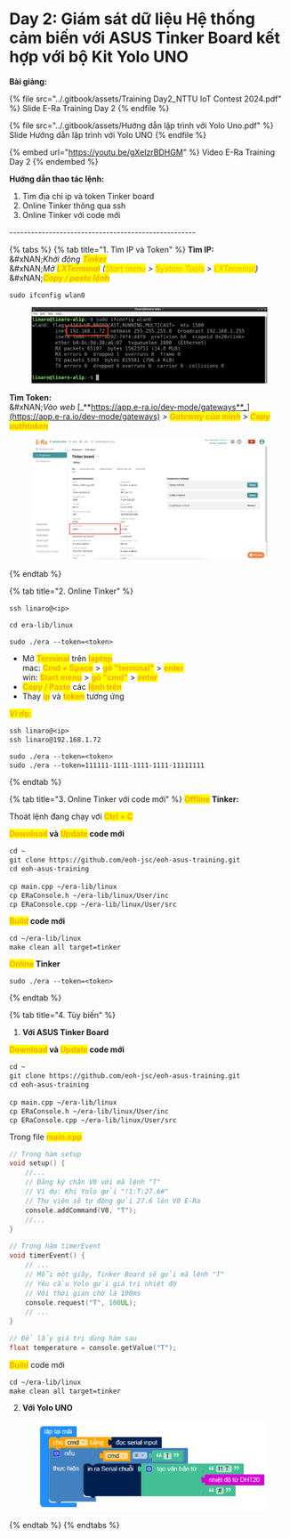 # Day 2: Giám sát dữ liệu Hệ thống cảm biến với ASUS Tinker Board kết hợp với bộ Kit Yolo UNO

**Bài giảng:**

{% file src="../.gitbook/assets/Training Day2_NTTU IoT Contest 2024.pdf" %}
Slide E-Ra Training Day 2
{% endfile %}

{% file src="../.gitbook/assets/Hướng dẫn lập trình với Yolo Uno.pdf" %}
Slide Hướng dẫn lập trình với Yolo UNO
{% endfile %}

{% embed url="https://youtu.be/gXeIzrBDHGM" %}
Video E-Ra Training Day 2
{% endembed %}

**Hướng dẫn thao tác lệnh:**

1. Tìm địa chỉ ip và token Tinker board
2. Online Tinker thông qua ssh
3. Online Tinker với code mới

\----------------------------------------------------

{% tabs %}
{% tab title="1. Tìm IP và Token" %}
**Tìm IP:** \
&#xNAN;_&#x4B;hởi động <mark style="color:orange;">**Tinker**</mark>_\
&#xNAN;_&#x4D;ở <mark style="color:orange;">**LXTerminal**</mark> (<mark style="color:orange;">Start menu</mark> > <mark style="color:orange;">System Tools</mark> > <mark style="color:orange;">LXTerminal</mark>)_\
&#xNAN;_<mark style="color:orange;">**Copy / paste lệnh**</mark>_

```
sudo ifconfig wlan0
```

<figure><img src="../.gitbook/assets/get-ip-edit.png" alt=""><figcaption></figcaption></figure>



**Tìm Token:**\
&#xNAN;_&#x56;ào web_ [_**https://app.e-ra.io/dev-mode/gateways**_](https://app.e-ra.io/dev-mode/gateways) _>_ _<mark style="color:orange;">**Gateway của mình**</mark>_ _>_ _<mark style="color:orange;">**Copy authtoken**</mark>_

<figure><img src="../.gitbook/assets/tinker-authtoken-off.png" alt=""><figcaption></figcaption></figure>
{% endtab %}

{% tab title="2. Online Tinker" %}
```
ssh linaro@<ip>
```

```
cd era-lib/linux
```

```
sudo ./era --token=<token>
```

* Mở <mark style="color:orange;">**Terminal**</mark> trên <mark style="color:orange;">**laptop**</mark>\
  mac: <mark style="color:orange;">**Cmd + Space**</mark> > <mark style="color:orange;">**gõ "terminal"**</mark> > <mark style="color:orange;">**enter**</mark>\
  win: <mark style="color:orange;">**Start menu**</mark> > <mark style="color:orange;">**gõ "cmd"**</mark> > <mark style="color:orange;">**enter**</mark>
* <mark style="color:orange;">**Copy / Paste**</mark> các <mark style="color:orange;">**lệnh trên**</mark>
* Thay <mark style="color:orange;">**ip**</mark> và <mark style="color:orange;">**token**</mark> tương ứng



_<mark style="color:orange;">**Ví dụ:**</mark>_

```
ssh linaro@<ip>
ssh linaro@192.168.1.72
```

```
sudo ./era --token=<token>
sudo ./era --token=111111-1111-1111-1111-11111111
```
{% endtab %}

{% tab title="3. Online Tinker với code mới" %}
<mark style="color:orange;">**Offline**</mark>**&#x20;Tinker:**

Thoát lệnh đang chạy với <mark style="color:orange;">**Ctrl + C**</mark>



<mark style="color:orange;">**Download**</mark>**&#x20;và&#x20;**<mark style="color:orange;">**Update**</mark>**&#x20;code mới**

```
cd ~
git clone https://github.com/eoh-jsc/eoh-asus-training.git
cd eoh-asus-training

cp main.cpp ~/era-lib/linux
cp ERaConsole.h ~/era-lib/linux/User/inc
cp ERaConsole.cpp ~/era-lib/linux/User/src
```



<mark style="color:orange;">**Build**</mark>**&#x20;code mới**

```
cd ~/era-lib/linux
make clean all target=tinker
```



<mark style="color:orange;">**Online**</mark>**&#x20;Tinker**

```
sudo ./era --token=<token>
```
{% endtab %}

{% tab title="4. Tùy biến" %}
1. **Với ASUS Tinker Board**

<mark style="color:orange;">**Download**</mark>**&#x20;và&#x20;**<mark style="color:orange;">**Update**</mark>**&#x20;code mới**

```
cd ~
git clone https://github.com/eoh-jsc/eoh-asus-training.git
cd eoh-asus-training

cp main.cpp ~/era-lib/linux
cp ERaConsole.h ~/era-lib/linux/User/inc
cp ERaConsole.cpp ~/era-lib/linux/User/src
```

Trong file <mark style="color:orange;">**main.cpp**</mark>

```cpp
// Trong hàm setup
void setup() {
    //...
    // Đăng ký chân V0 với mã lệnh "T"
    // Ví dụ: Khi Yolo gửi "!1:T:27.6#"
    // Thư viện sẽ tự động gửi 27.6 lên V0 E-Ra
    console.addCommand(V0, "T");
    //...
}
```

```cpp
// Trong hàm timerEvent
void timerEvent() {
    // ...
    // Mỗi một giây, Tinker Board sẽ gửi mã lệnh "T"
    // Yêu cầu Yolo gửi giá trị nhiệt độ
    // Với thời gian chờ là 100ms
    console.request("T", 100UL);
    // ...
}
```

```cpp
// Để lấy giá trị dùng hàm sau
float temperature = console.getValue("T");
```

<mark style="color:orange;">**Build**</mark> code mới

```
cd ~/era-lib/linux
make clean all target=tinker
```

2. **Với Yolo UNO**

<figure><img src="../.gitbook/assets/image (371).png" alt=""><figcaption></figcaption></figure>
{% endtab %}
{% endtabs %}
